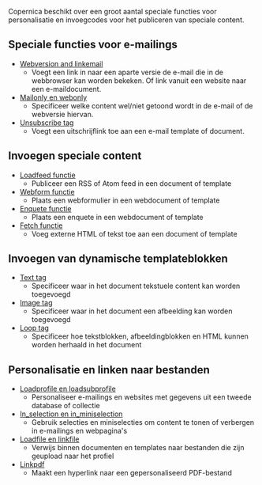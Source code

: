 Copernica beschikt over een groot aantal speciale functies voor
personalisatie en invoegcodes voor het publiceren van speciale content.

Speciale functies voor e-mailings
---------------------------------

-   [Webversion and linkemail](./link-to-the-webversion-of-your-email.md)
    - Voegt een link in naar een aparte versie de e-mail die in de
    webbrowser kan worden bekeken. Of link vanuit een website naar een
    e-maildocument.
-   [Mailonly en webonly](./the-webonly-and-mailonly-functions.md)
    - Specificeer welke content wel/niet getoond wordt in de e-mail of
    de webversie hiervan.
-   [Unsubscribe tag](./the-unsubscribe-function.md)
    - Voegt een uitschrijflink toe aan een e-mail template of document.

Invoegen speciale content
-------------------------

-   [Loadfeed functie](./the-loadfeed-function.md)
    - Publiceer een RSS of Atom feed in een document of template
-   [Webform functie](./publish-your-web-form.md)
    - Plaats een webformulier in een webdocument of template
-   [Enquete functie](./publish-a-survey.md)
    - Plaats een enquete in een webdocument of template
-   [Fetch functie](./the-fetch-function.md)
    - Voeg externe HTML of tekst toe aan een document of template

Invoegen van dynamische templateblokken
---------------------------------------

-   [Text tag](./the-text-function-for-adding-textual-content-to-your-document.md)
    - Specificeer waar in het document tekstuele content kan worden
    toegevoegd
-   [Image tag](./the-image-function-for-adding-images-to-your-document.md)
    - Specificeer waar in het document een afbeelding kan worden
    toegevoegd
-   [Loop tag](./the-loop-function-to-iterate-content-in-your-email.md)
    - Specificeer hoe tekstblokken, afbeeldingblokken en HTML kunnen
    worden herhaald in het document

Personalisatie en linken naar bestanden
---------------------------------------

-   [Loadprofile en
    loadsubprofile](./loadprofile-and-loadsubprofile.md)
    - Personaliseer e-mailings en websites met gegevens uit een tweede
    database of collectie
-   [In\_selection en
    in\_miniselection](./de-in-selection-en-in-miniselection-functie.md)
    - Gebruik selecties en miniselecties om content te tonen of
    verbergen in e-mailings en webpagina's
-   [Loadfile en
    linkfile](./the-loadfile-and-linkfile-functions.md)
    - Verwijs binnen documenten en templates naar bestanden die zijn
    geupload naar het profiel
-   [Linkpdf](./the-linkpdf-function.md)
    - Maakt een hyperlink naar een gepersonaliseerd PDF-bestand

